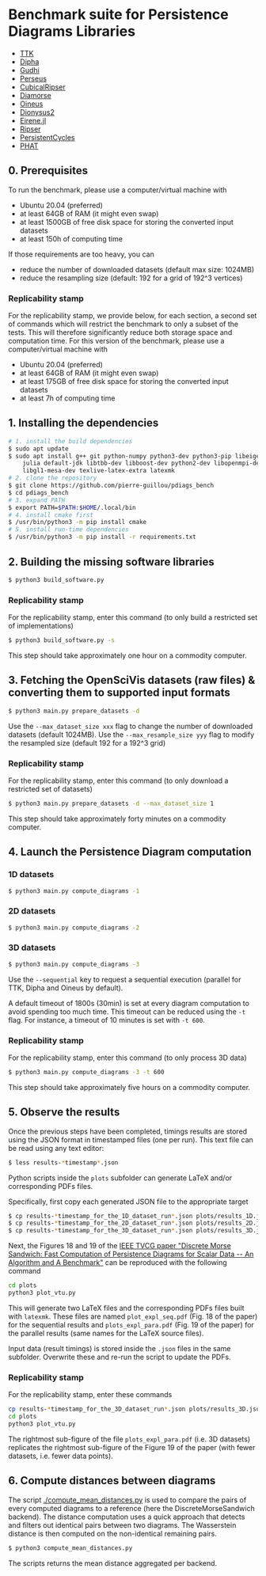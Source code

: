 Benchmark suite for Persistence Diagrams Libraries
==================================================


* [TTK](https://topology-tool-kit.github.io)
* [Dipha](https://github.com/DIPHA/dipha)
* [Gudhi](https://gudhi.inria.fr/)
* [Perseus](https://people.maths.ox.ac.uk/nanda/perseus/index.html)
* [CubicalRipser](https://github.com/CubicalRipser/CubicalRipser_3dim)
* [Diamorse](https://github.com/AppliedMathematicsANU/diamorse)
* [Oineus](https://github.com/grey-narn/oineus)
* [Dionysus2](https://mrzv.org/software/dionysus2)
* [Eirene.jl](https://github.com/Eetion/Eirene.jl)
* [Ripser](https://github.com/Ripser/ripser)
* [PersistentCycles](https://github.com/IuricichF/PersistenceCycles)
* [PHAT](https://bitbucket.org/phat-code/phat)

## 0. Prerequisites

To run the benchmark, please use a computer/virtual machine with
* Ubuntu 20.04 (preferred)
* at least 64GB of RAM (it might even swap)
* at least 1500GB of free disk space for storing the converted input datasets
* at least 150h of computing time

If those requirements are too heavy, you can
* reduce the number of downloaded datasets (default max size: 1024MB)
* reduce the resampling size (default: 192 for a grid of 192^3 vertices)

### Replicability stamp
For the replicability stamp, we provide below, for each section, a second set of commands which will restrict the benchmark to only a subset of the tests. This will therefore significantly reduce both storage space and computation time. For this version of the benchmark, please use a computer/virtual machine with
* Ubuntu 20.04 (preferred)
* at least 64GB of RAM (it might even swap)
* at least 175GB of free disk space for storing the converted input datasets
* at least 7h of computing time

## 1. Installing the dependencies

```sh
# 1. install the build dependencies
$ sudo apt update
$ sudo apt install g++ git python-numpy python3-dev python3-pip libeigen3-dev \
    julia default-jdk libtbb-dev libboost-dev python2-dev libopenmpi-dev \
    libgl1-mesa-dev texlive-latex-extra latexmk
# 2. clone the repository
$ git clone https://github.com/pierre-guillou/pdiags_bench
$ cd pdiags_bench
# 3. expand PATH
$ export PATH=$PATH:$HOME/.local/bin
# 4. install cmake first
$ /usr/bin/python3 -m pip install cmake
# 5. install run-time dependencies
$ /usr/bin/python3 -m pip install -r requirements.txt
```

## 2. Building the missing software libraries

```sh
$ python3 build_software.py
```

### Replicability stamp
For the replicability stamp, enter this command (to only build a restricted set of implementations)

```sh
$ python3 build_software.py -s
```
This step should take approximately one hour on a commodity computer.


## 3. Fetching the OpenSciVis datasets (raw files) & converting them to supported input formats

```sh
$ python3 main.py prepare_datasets -d
```

Use the `--max_dataset_size xxx` flag to change the number of downloaded
datasets (default 1024MB). Use the `--max_resample_size yyy` flag to
modify the resampled size (default 192 for a 192^3 grid)

### Replicability stamp
For the replicability stamp, enter this command (to only download a restricted set of datasets)

```sh
$ python3 main.py prepare_datasets -d --max_dataset_size 1
```
This step should take approximately forty minutes on a commodity computer.

## 4. Launch the Persistence Diagram computation

### 1D datasets
```sh
$ python3 main.py compute_diagrams -1
```

### 2D datasets
```sh
$ python3 main.py compute_diagrams -2
```

### 3D datasets
```sh
$ python3 main.py compute_diagrams -3
```

Use the `--sequential` key to request a sequential execution (parallel
for TTK, Dipha and Oineus by default).

A default timeout of 1800s (30min) is set at every diagram computation
to avoid spending too much time. This timeout can be reduced using the
`-t` flag. For instance, a timeout of 10 minutes is set with `-t 600`.

### Replicability stamp
For the replicability stamp, enter this command (to only process 3D data)
```sh
$ python3 main.py compute_diagrams -3 -t 600
```
This step should take approximately five hours on a commodity computer.

## 5. Observe the results

Once the previous steps have been completed, timings results are stored
using the JSON format in timestamped files (one per run). This text file can be
read using any text editor:

```sh
$ less results-*timestamp*.json
```

Python scripts inside the `plots` subfolder can generate LaTeX and/or
corresponding PDFs files.

Specifically, first copy each generated JSON file to the appropriate target
```sh
$ cp results-*timestamp_for_the_1D_dataset_run*.json plots/results_1D.json
$ cp results-*timestamp_for_the_2D_dataset_run*.json plots/results_2D.json
$ cp results-*timestamp_for_the_3D_dataset_run*.json plots/results_3D.json
```

Next, the Figures 18 and 19 of the [IEEE TVCG paper "Discrete Morse
Sandwich: Fast Computation of Persistence Diagrams for Scalar Data --
An Algorithm and A Benchmark"](https://arxiv.org/abs/2206.13932) can be reproduced with the following command

```sh
cd plots
python3 plot_vtu.py
```

This will generate two LaTeX files and the corresponding PDFs files
built with `latexmk`. These files are named `plot_expl_seq.pdf` (Fig. 18 of the
paper) for
the sequential results and `plots_expl_para.pdf` (Fig. 19 of the paper) for the parallel
results (same names for the LaTeX source files).

Input data (result timings) is stored inside the `.json` files in the
same subfolder. Overwrite these and re-run the script to update the
PDFs.

### Replicability stamp
For the replicability stamp, enter these commands

```sh
cp results-*timestamp_for_the_3D_dataset_run*.json plots/results_3D.json
cd plots
python3 plot_vtu.py
```
The rightmost sub-figure of the file `plots_expl_para.pdf` (i.e. 3D datasets) replicates the rightmost sub-figure of the Figure 19 of the paper (with fewer datasets, i.e. fewer data points).

## 6. Compute distances between diagrams

The script [./compute_mean_distances.py](compute_mean_distances.py) is
used to compare the pairs of every computed diagrams to a reference
(here the DiscreteMorseSandwich backend). The distance computation uses
a quick approach that detects and filters out identical pairs between
two diagrams. The Wasserstein distance is then computed on the
non-identical remaining pairs.

```sh
$ python3 compute_mean_distances.py
```

The scripts returns the mean distance aggregated per backend.
